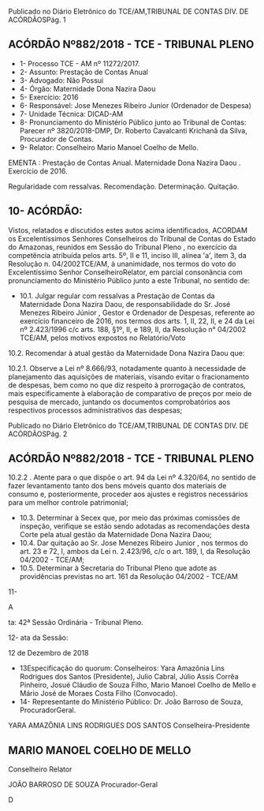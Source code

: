 Publicado  no  Diário  Eletrônico do TCE/AM,TRIBUNAL DE CONTAS DIV. DE ACÓRDÃOSPág. 1

## ACÓRDÃO Nº882/2018 - TCE - TRIBUNAL PLENO

- 1- Processo TCE - AM nº 11272/2017.
- 2- Assunto: Prestação de Contas Anual
- 3- Advogado: Não Possui
- 4- Órgão: Maternidade Dona Nazira Daou
- 5- Exercício: 2016
- 6- Responsável: Jose Menezes Ribeiro Junior (Ordenador de Despesa)
- 7- Unidade Técnica: DICAD-AM
- 8- Pronunciamento do Ministério Público junto ao Tribunal de Contas: Parecer nº 3820/2018-DMP, Dr. Roberto Cavalcanti Krichanã da Silva, Procurador de Contas.
- 9- Relator: Conselheiro Mario Manoel Coelho de Mello.

EMENTA : Prestação de Contas Anual. Maternidade  Dona  Nazira  Daou  .  Exercício  de 2016.

Regularidade com ressalvas. Recomendação. Determinação. Quitação.

## 10-  ACÓRDÃO:

Vistos, relatados e discutidos estes autos acima identificados, ACORDAM os Excelentíssimos Senhores Conselheiros do Tribunal de Contas do Estado do Amazonas,  reunidos  em  Sessão  do Tribunal  Pleno ,  no  exercício  da  competência atribuída pelos arts. 5º, II e 11, inciso III, alínea 'a', item 3, da Resolução n. 04/2002TCE/AM, à unanimidade, nos termos do voto do Excelentíssimo Senhor ConselheiroRelator, em parcial consonância com pronunciamento do Ministério Público junto a este Tribunal, no sentido de:

- 10.1. Julgar regular com ressalvas a Prestação de Contas da Maternidade Dona Nazira Daou, de responsabilidade do Sr. José Menezes Ribeiro Júnior , Gestor  e  Ordenador  de  Despesas,  referente  ao  exercício financeiro  de  2016,  nos  termos  dos  arts.  1,  II,  22,  II,  e  24  da  Lei  nº 2.423/1996 c/c arts. 188, §1º, II, e 189, II, da Resolução n° 04/2002 TCE/AM, pelos motivos expostos no Relatório/Voto

10.2. Recomendar à atual gestão da  Maternidade Dona Nazira Daou que:

10.2.1. Observe a Lei nº 8.666/93, notadamente quanto à necessidade de planejamento das aquisições de materiais, visando evitar o fracionamento de despesas, bem como no que diz respeito à prorrogação de contratos, mais especificamente à elaboração de comparativo de preços por meio de pesquisa de mercado, juntando os documentos  comprobatórios  aos  respectivos  processos  administrativos das despesas;

Publicado  no  Diário  Eletrônico do TCE/AM,TRIBUNAL DE CONTAS DIV. DE ACÓRDÃOSPág. 2

## ACÓRDÃO Nº882/2018 - TCE - TRIBUNAL PLENO

10.2.2 . Atente para o que dispõe o art. 94 da Lei nº 4.320/64, no sentido de fazer levantamento tanto dos bens móveis quanto dos materiais de consumo e, posteriormente, proceder aos ajustes e registros necessários para um melhor controle patrimonial;

- 10.3. Determinar à Secex  que,  por  meio  das  próximas  comissões  de inspeção, verifique se estão sendo adotadas as recomendações desta Corte pela atual gestão da Maternidade Dona Nazira Daou;
- 10.4. Dar quitação ao Sr. Jose Menezes Ribeiro Junior , nos termos do art. 23 e 72, I,  ambos da Lei n. 2.423/96, c/c o art. 189, I, da Resolução 04/2002 - TCE/AM;
- 10.5. Determinar à Secretaria do Tribunal Pleno que adote as providências previstas no art. 161 da Resolução 04/2002 - TCE/AM

11-

A

ta: 42ª Sessão Ordinária - Tribunal Pleno.

12- ata da Sessão:

12 de Dezembro de 2018

- 13Especificação do quorum: Conselheiros: Yara Amazônia Lins Rodrigues dos Santos (Presidente), Julio Cabral, Júlio Assis Corrêa Pinheiro, Josué Cláudio de Souza Filho, Mario Manoel Coelho de Mello e Mário José de Moraes Costa Filho (Convocado).
- 14-  Representante do Ministério Público: Dr. João Barroso de Souza, ProcuradorGeral.

YARA AMAZÔNIA LINS RODRIGUES DOS SANTOS Conselheira-Presidente

## MARIO MANOEL COELHO DE MELLO

Conselheiro Relator

JOÃO BARROSO DE SOUZA Procurador-Geral

D